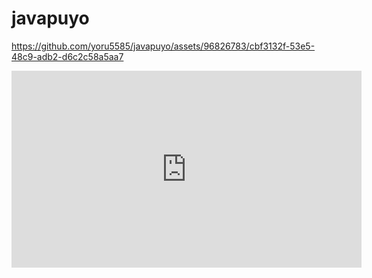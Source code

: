 # javapuyo

https://github.com/yoru5585/javapuyo/assets/96826783/cbf3132f-53e5-48c9-adb2-d6c2c58a5aa7

<iframe width="560" height="315" src="https://www.youtube.com/embed/v0ZQU2gq_J0?si=tqbKNd6RlqQPjfG-" title="YouTube video player" frameborder="0" allow="accelerometer; autoplay; clipboard-write; encrypted-media; gyroscope; picture-in-picture; web-share" allowfullscreen></iframe>

